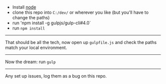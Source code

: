  - Install [node](https://nodejs.org)
 - clone this repo into `C:/dev/` or wherever you like (but you'll have to change the paths)
 - run 'npm install -g gulpjs/gulp-cli#4.0`
 - run `npm install`

 ---

 That should be all the tech, now open up `gulpfile.js` and check the paths match your local environment.

 ---

 Now the dream: run `gulp` 

 ---

 Any set up issues, log them as a bug on this repo.
